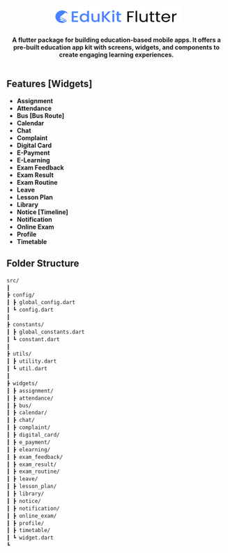 <br />
<p align="center">
    <a href="https://edukit" target="_blank"><img width="300" height="49" src="https://raw.githubusercontent.com/itsmelaxman/images/62139fd49c82c92b6ab00b6878264541f04e4f58/edukit.svg" alt="EduKit Logo"></a>
    <br />
    <br />
    <b>A flutter package for building education-based mobile apps. It offers a pre-built education app kit with screens, widgets, and components to create engaging learning experiences.</b>
    <br />
    <br />


## Features [Widgets]

- **Assignment**
- **Attendance**
- **Bus [Bus Route]**
- **Calendar**
- **Chat**
- **Complaint**
- **Digital Card**
- **E-Payment**
- **E-Learning**
- **Exam Feedback**
- **Exam Result**
- **Exam Routine**
- **Leave**
- **Lesson Plan**
- **Library**
- **Notice [Timeline]**
- **Notification**
- **Online Exam**
- **Profile**
- **Timetable**

## Folder Structure
```md
src/
┃
┣ config/
┃ ┣ global_config.dart
┃ ┗ config.dart
┃
┣ constants/
┃ ┣ global_constants.dart
┃ ┗ constant.dart
┃
┣ utils/
┃ ┣ utility.dart
┃ ┗ util.dart
┃
┣ widgets/
┃ ┣ assignment/
┃ ┣ attendance/
┃ ┣ bus/
┃ ┣ calendar/
┃ ┣ chat/
┃ ┣ complaint/
┃ ┣ digital_card/
┃ ┣ e_payment/
┃ ┣ elearning/
┃ ┣ exam_feedback/
┃ ┣ exam_result/
┃ ┣ exam_routine/
┃ ┣ leave/
┃ ┣ lesson_plan/
┃ ┣ library/
┃ ┣ notice/
┃ ┣ notification/
┃ ┣ online_exam/
┃ ┣ profile/
┃ ┣ timetable/
┃ ┗ widget.dart
┗
```